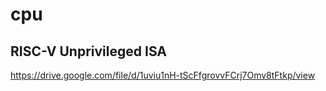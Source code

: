 # cpu

## RISC-V Unprivileged ISA
https://drive.google.com/file/d/1uviu1nH-tScFfgrovvFCrj7Omv8tFtkp/view
